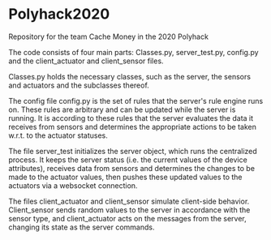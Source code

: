 # Polyhack2020
Repository for the team Cache Money in the 2020 Polyhack

The code consists of four main parts: Classes.py, server_test.py, config.py and
the client_actuator and client_sensor files.


Classes.py holds the necessary classes, such as the server, the sensors and
actuators and the subclasses thereof.

The config file config.py is the set of rules that the server's rule engine
runs on. These rules are arbitrary and can be updated while the server is
running. It is according to these rules that the server evaluates the data
it receives from sensors and determines the appropriate actions to be taken
w.r.t. to the actuator statuses.

The file server_test initializes the server object, which runs the centralized
process. It keeps the server status (i.e. the current values of the device
attributes), receives data from sensors and determines the changes to be made to
the actuator values, then pushes these updated values to the actuators via a
websocket connection.

The files client_actuator and client_sensor simulate client-side behavior.
Client_sensor sends random values to the server in accordance with the sensor
type, and client_actuator acts on the messages from the server, changing its
state as the server commands.
